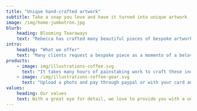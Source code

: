 ```yaml
---
title: "Unique hand-crafted artwork"
subtitle: Take a snap you love and have it turned into unique artwork
image: /img/home-jumbotron.jpg
blurb:
    heading: Blooming Tearaways
    text: "Rebecca has crafted many beautiful pieces of bespoke artwork here in the highlands of Scotland, using what would normally be waste or occasionally materials which have been sent by the proprietor."
intro:
    heading: "What we offer"
    text: "Many clients request a bespoke piece as a momento of a beloved pet or for a unique personalised gift for a loved one, relative or treasured friend."
products:
    - image: img/illustrations-coffee.svg
      text: "It takes many hours of painstaking work to craft these individual pieces, starting with a photograph of the subject, select from the choice of materials and let Rebecca amaze you with her likeness of your photo."
    - image: /img/illustrations-coffee-gear.svg
      text: "Upload a photo and pay through paypal or with your card and your artwork will be posted to you as soon as it's ready (usually no longer than x weeks!)"
values:
    heading: Our values
    text: With a great eye for detail, we love to provide you with a unique hand-crafted piece of artwork, like nobody else in the world will have. Have it framed for longevity, to be admired for years to come. 
---
```

